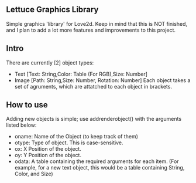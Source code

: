 ## Lettuce Graphics Library
Simple graphics 'library' for Love2d.
Keep in mind that this is NOT finished, and I plan to add a lot more features and improvements to this project.

## Intro
There are currently [2] object types:
 - Text [Text: String,Color: Table (For RGB),Size: Number]
 - Image [Path: String,Size: Number, Rotation: Number]
Each object takes a set of agruments, which are attatched to each object in brackets. 

## How to use
Adding new objects is simple; use addrenderobject() with the arguments listed below: 
 - oname: Name of the Object (to keep track of them)
 - otype: Type of object. This is case-sensitive.
 - ox: X Position of the object.
 - oy: Y Position of the object.
 - odata: A table containing the required arguments for each item. (For example, for a new text object, this would be a table containing String, Color, and Size)
